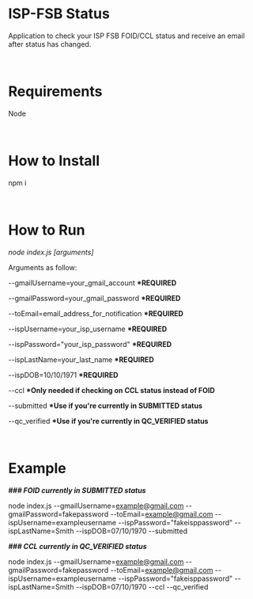 # ISP-FSB Status

Application to check your ISP FSB FOID/CCL status and receive an email after status has changed.

<br/>

# Requirements

Node

<br/>

# How to Install

npm i

<br/>

# How to Run

_node index.js [arguments]_

Arguments as follow:

--gmailUsername=your_gmail_account **\*REQUIRED**

--gmailPassword=your_gmail_password **\*REQUIRED**

--toEmail=email_address_for_notification **\*REQUIRED**

--ispUsername=your_isp_username **\*REQUIRED**

--ispPassword="your_isp_password" **\*REQUIRED**

--ispLastName=your_last_name **\*REQUIRED**

--ispDOB=10/10/1971 **\*REQUIRED**

--ccl **\*Only needed if checking on CCL status instead of FOID**

--submitted **\*Use if you're currently in SUBMITTED status**

--qc_verified **\*Use if you're currently in QC_VERIFIED status**

<br/>

# Example

**_### FOID currently in SUBMITTED status_**

node index.js --gmailUsername=example@gmail.com --gmailPassword=fakepassword --toEmail=example@gmail.com --ispUsername=exampleusername --ispPassword="fakeisppassword" --ispLastName=Smith --ispDOB=07/10/1970 --submitted

**_### CCL currently in QC_VERIFIED status_**

node index.js --gmailUsername=example@gmail.com --gmailPassword=fakepassword --toEmail=example@gmail.com --ispUsername=exampleusername --ispPassword="fakeisppassword" --ispLastName=Smith --ispDOB=07/10/1970 --ccl --qc_verified
